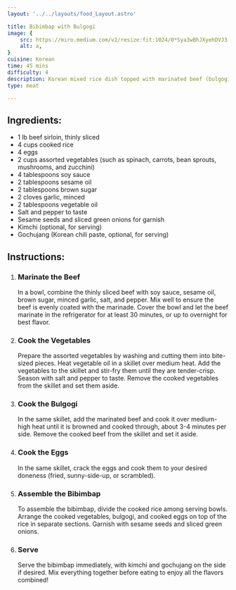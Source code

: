 ```yaml
---
layout: '../../layouts/food_Layout.astro'

title: Bibimbap with Bulgogi
image: {
    src: https://miro.medium.com/v2/resize:fit:1024/0*Sya3wBhJXyehDVJ3.jpg,
    alt: a,
}
cuisine: Korean
time: 45 mins
difficulty: 4
description: Korean mixed rice dish topped with marinated beef (bulgogi), assorted vegetables, a fried egg, and spicy gochujang sauce.
type: meat

---
```

<div class="recipe-container">
    <div class="ingredients">
        <h2>Ingredients:</h2>
        <ul>
            <li>1 lb beef sirloin, thinly sliced</li> 
            <li>4 cups cooked rice</li> 
            <li>4 eggs</li> 
            <li>2 cups assorted vegetables (such as spinach, carrots, bean sprouts, mushrooms, and zucchini)</li>
            <li>4 tablespoons soy sauce</li>
            <li>2 tablespoons sesame oil</li>
            <li>2 tablespoons brown sugar</li>
            <li>2 cloves garlic, minced</li>
            <li>2 tablespoons vegetable oil</li>
            <li>Salt and pepper to taste</li>
            <li>Sesame seeds and sliced green onions for garnish</li>
            <li>Kimchi (optional, for serving)</li>
            <li>Gochujang (Korean chili paste, optional, for serving)</li>
        </ul>
    </div>
    <div class="instructions">
        <h2>Instructions:</h2>
        <ol>
            <li><h3>Marinate the Beef</h3>
                In a bowl, combine the thinly sliced beef with soy sauce, sesame oil, brown sugar, minced garlic, salt, and pepper. Mix well to ensure the beef is evenly coated with the marinade. Cover the bowl and let the beef marinate in the refrigerator for at least 30 minutes, or up to overnight for best flavor.
            </li>
            <li><h3>Cook the Vegetables</h3>
                Prepare the assorted vegetables by washing and cutting them into bite-sized pieces. Heat vegetable oil in a skillet over medium heat. Add the vegetables to the skillet and stir-fry them until they are tender-crisp. Season with salt and pepper to taste. Remove the cooked vegetables from the skillet and set them aside.
            </li>
            <li><h3>Cook the Bulgogi</h3>
                In the same skillet, add the marinated beef and cook it over medium-high heat until it is browned and cooked through, about 3-4 minutes per side. Remove the cooked beef from the skillet and set it aside.
            </li>
            <li><h3>Cook the Eggs</h3>
                In the same skillet, crack the eggs and cook them to your desired doneness (fried, sunny-side-up, or scrambled).
            </li>
            <li><h3>Assemble the Bibimbap</h3>
                To assemble the bibimbap, divide the cooked rice among serving bowls. Arrange the cooked vegetables, bulgogi, and cooked eggs on top of the rice in separate sections. Garnish with sesame seeds and sliced green onions.
            </li>
            <li><h3>Serve</h3>
                Serve the bibimbap immediately, with kimchi and gochujang on the side if desired. Mix everything together before eating to enjoy all the flavors combined!
            </li>
        </ol>
    </div>
</div>
